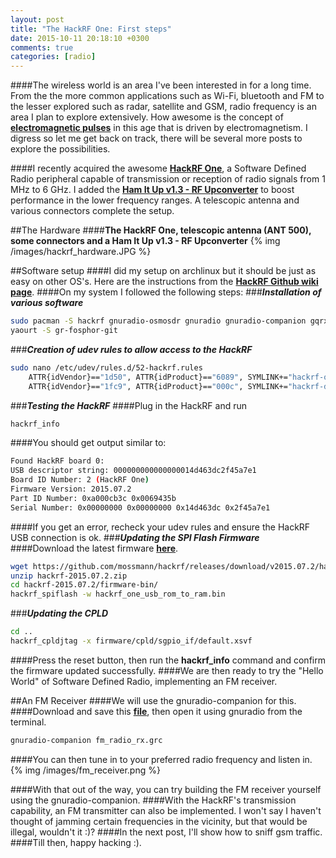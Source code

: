 ```yaml
---
layout: post
title: "The HackRF One: First steps"
date: 2015-10-11 20:18:10 +0300
comments: true
categories: [radio]
---
```

####The wireless world is an area I've been interested in for a long time. From the the more common applications such as Wi-Fi, bluetooth and FM to the lesser explored such as radar, satellite and GSM, radio frequency is an area I plan to explore extensively. How awesome is the concept of <a href="https://en.wikipedia.org/wiki/Electromagnetic_pulse" target="_blank">**electromagnetic pulses**</a> in this age that is driven by electromagnetism. I digress so let me get back on track, there will be several more posts to explore the possibilities.

<!--more-->

####I recently acquired the awesome <a href="https://greatscottgadgets.com/hackrf/" target="_blank">**HackRF One**</a>, a Software Defined Radio peripheral capable of transmission or reception of radio signals from 1 MHz to 6 GHz. I added the <a href="http://www.nooelec.com/store/ham-it-up.html" target="_blank">**Ham It Up v1.3 - RF Upconverter**</a> to boost performance in the lower frequency ranges. A telescopic antenna and various connectors complete the setup.

##The Hardware
####**The HackRF One, telescopic antenna (ANT 500), some connectors and a Ham It Up v1.3 - RF Upconverter**
{% img /images/hackrf_hardware.JPG %}

##Software setup
####I did my setup on archlinux but it should be just as easy on other OS's. Here are the instructions from the <a href="https://github.com/mossmann/hackrf/wiki/Operating-System-Tips" target="_blank">**HackRF Github wiki page**</a>.
####On my system I followed the following steps:
###***Installation of various software***

```bash
sudo pacman -S hackrf gnuradio-osmosdr gnuradio gnuradio-companion gqrx
yaourt -S gr-fosphor-git
```
###***Creation of udev rules to allow access to the HackRF***

```bash
sudo nano /etc/udev/rules.d/52-hackrf.rules
	ATTR{idVendor}=="1d50", ATTR{idProduct}=="6089", SYMLINK+="hackrf-one-%k", MODE="660", TAG+="uaccess"
	ATTR{idVendor}=="1fc9", ATTR{idProduct}=="000c", SYMLINK+="hackrf-dfu-%k", MODE="660", TAG+="uaccess"
```
###***Testing the HackRF***
####Plug in the HackRF and run
```bash
hackrf_info
```
####You should get output similar to:
```bash
Found HackRF board 0:
USB descriptor string: 000000000000000014d463dc2f45a7e1
Board ID Number: 2 (HackRF One)
Firmware Version: 2015.07.2
Part ID Number: 0xa000cb3c 0x0069435b
Serial Number: 0x00000000 0x00000000 0x14d463dc 0x2f45a7e1
```
####If you get an error, recheck your udev rules and ensure the HackRF USB connection is ok.
###***Updating the SPI Flash Firmware***
####Download the latest firmware <a href="https://github.com/mossmann/hackrf/releases/tag/v2015.07.2" target="_blank">**here**</a>.
```bash
wget https://github.com/mossmann/hackrf/releases/download/v2015.07.2/hackrf-2015.07.2.zip
unzip hackrf-2015.07.2.zip 
cd hackrf-2015.07.2/firmware-bin/
hackrf_spiflash -w hackrf_one_usb_rom_to_ram.bin
```
###***Updating the CPLD***
```bash
cd ..
hackrf_cpldjtag -x firmware/cpld/sgpio_if/default.xsvf
```
####Press the reset button, then run the **hackrf_info** command and confirm the firmware updated successfully.
####We are then ready to try the "Hello World" of Software Defined Radio, implementing an FM receiver.

##An FM Receiver
####We will use the gnuradio-companion for this.
####Download and save this <a href="https://raw.githubusercontent.com/rrobotics/hackrf-tests/master/fm_radio/fm_radio_rx.grc" target="_blank">**file**</a>, then open it using gnuradio from the terminal.
```bash
gnuradio-companion fm_radio_rx.grc
```
####You can then tune in to your preferred radio frequency and listen in.
{% img /images/fm_receiver.png %}

####With that out of the way, you can try building the FM receiver yourself using the gnuradio-companion.
####With the HackRF's transmission capability, an FM transmitter can also be implemented. I won't say I haven't thought of jamming certain frequencies in the vicinity, but that would be illegal, wouldn't it :)?
####In the next post, I'll show how to sniff gsm traffic.
####Till then, happy hacking :).
